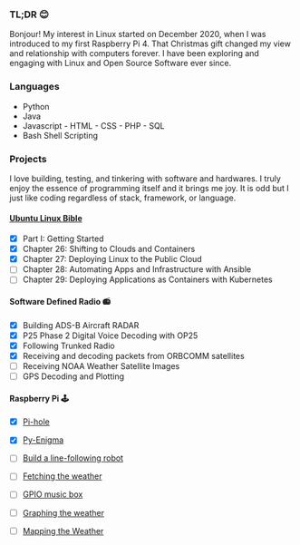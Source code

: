 ### TL;DR 😊
Bonjour! My interest in Linux started on December 2020, when I was introduced to my first Raspberry Pi 4. That Christmas gift changed my view and relationship with computers forever. I have been exploring and engaging with Linux and Open Source Software ever since. 

### Languages
- Python
- Java
- Javascript - HTML - CSS - PHP - SQL
- Bash Shell Scripting

### Projects
I love building, testing, and tinkering with software and hardwares. I truly enjoy the essence of programming itself and it brings me joy. It is odd but I just like coding regardless of stack, framework, or language. 

#### [Ubuntu Linux Bible](https://www.amazon.ca/Linux-Bible-Christopher-Negus/dp/111821854X) 
- [x] Part I: Getting Started
- [x] Chapter 26: Shifting to Clouds and Containers
- [x] Chapter 27: Deploying Linux to the Public Cloud
- [ ] Chapter 28: Automating Apps and Infrastructure with Ansible
- [ ] Chapter 29: Deploying Applications as Containers with Kubernetes

#### Software Defined Radio 📻
- [x] Building ADS-B Aircraft RADAR
- [x] P25 Phase 2 Digital Voice Decoding with OP25
- [x] Following Trunked Radio
- [x] Receiving and decoding packets from ORBCOMM satellites 
- [ ] Receiving NOAA Weather Satellite Images
- [ ] GPS Decoding and Plotting

#### Raspberry Pi 🕹
- [x] [Pi-hole](https://pi-hole.net/)
- [x] [Py-Enigma](https://py-enigma.readthedocs.io/en/latest/) 
- [ ] [Build a line-following robot](https://projects.raspberrypi.org/en/projects/rpi-python-line-following)
- [ ] [Fetching the weather](https://projects.raspberrypi.org/en/projects/fetching-the-weather/0)
- [ ] [GPIO music box](https://projects.raspberrypi.org/en/projects/gpio-music-box/0)
- [ ] [Graphing the weather](https://projects.raspberrypi.org/en/projects/graphing-the-weather/0)
- [ ] [Mapping the Weather](https://projects.raspberrypi.org/en/projects/mapping-the-weather/0)




